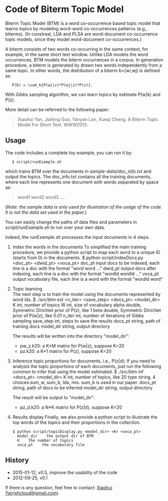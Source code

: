 # Code of Biterm Topic Model

Biterm Topic Model (BTM) is a word co-occurrence based topic model that learns topics by modeling word-word co-occurrences patterns (e.g., biterms).
(In constrast, LDA and PLSA are word-document co-occurrence topic models, since they model word-document co-occurrences.)

A biterm consists of two words co-occurring in the same context, for example, in the same short text window. Unlike LDA models the word occurrences, BTM models the biterm occurrences in a corpus. In generation procedure, a biterm is generated by drawn two words independently from a same topic. In other words, the distribution of a biterm b=(wi,wj) is defined as:

       P(b) = \sum_k{P(wi|z)*P(wj|z)*P(z)}.

With Gibbs sampling algorithm, we can learn topics by estimate P(w|k) and P(z).

More detail can be referred to the following paper:

> Xiaohui Yan, Jiafeng Guo, Yanyan Lan, Xueqi Cheng. A Biterm Topic Model For Short Text. WWW2013.

## Usage ##

The code includes a complete toy example, you can run it by:

       $ script/runExample.sh
which trains BTM over the documents in *sample-data/doc_info.txt* and output the topics. The doc_info.txt contains all the training documents, where each line represents one document with words separated by space as:
> word1 word2 word3 ....

(*Note: the sample data is only used for illustration of the usage of the code. It is not the data set used in the paper.*)

You can easily change the paths of data files and parameters in *script/runExample.sh* to run over your own data. 

Indeed, the *runExample.sh* processes the input documents in 4 steps.

1. Index the words in the documents
   To simplified the main training procedure, we provide a python script to map each word to a unique ID (starts from 0) in the documents. 
       $ python script/indexDocs.py <doc_pt> <dwid_pt> <voca_pt>
	   doc_pt    input docs to be indexed, each line is a doc with the format "word word ..."
	   dwid_pt   output docs after indexing, each line is a doc with the format "wordId wordId ..."
	   voca_pt   output vocabulary file, each line is a word with the format "wordId    word"

2. Topic learning   
   The next step is to train the model using the documents represented by word ids.
       $ ./src/btm est <K> <W> <alpha> <beta> <n_iter> <save_step> <docs_pt> <model_dir> 
    	K	int, number of topics
    	W	int, size of vocabulary
    	alpha	double, Symmetric Dirichlet prior of P(z), like 1
    	beta	double, Symmetric Dirichlet prior of P(w|z), like 0.01
    	n_iter	int, number of iterations of Gibbs sampling
    	save_step	int, steps to save the results
    	docs_pt	string, path of training docs
    	model_dir	string, output directory
 
   The results will be written into the directory "model_dir":   
   - pw_z.k20: a K*M matrix for P(w|z), suppose K=20   
   - pz.k20:   a K*1 matrix for P(z), suppose K=20

3. Inference topic proportions for documents, i.e., P(z|d):
   If you need to analysis the topic proportions of each documents, just run the following common to infer that using the model estimated.
        $ ./src/btm inf <type> <K> <docs_pt> <model_dir>
    	K	int, number of topics, like 20
    	type	 string, 4 choices:sum_w, sum_b, lda, mix. sum_b is used in our paper.
    	docs_pt	string, path of docs to be inferred
    	model_dir	string, output directory

   The result will be output to "model_dir":   
   - pz_d.k20: a N*K matrix for P(z|d), suppose K=20
  
4. Results display
   Finally, we also provide a python script to illustrate the top words of the topics and their proportions in the collection. 

       $ python script/topicDisplay.py <model_dir> <K> <voca_pt>
	     model_dir    the output dir of BTM
	     K    the number of topics
	     voca_pt    the vocabulary file


## History ##
- 2015-01-12, v0.5, improve the usability of the code
- 2012-09-25, v0.1

If there is any question, feel free to contact: [Xiaohui Yan](http://shortext.org "Xiaohui Yan")(xhcloud@gmail.com).
